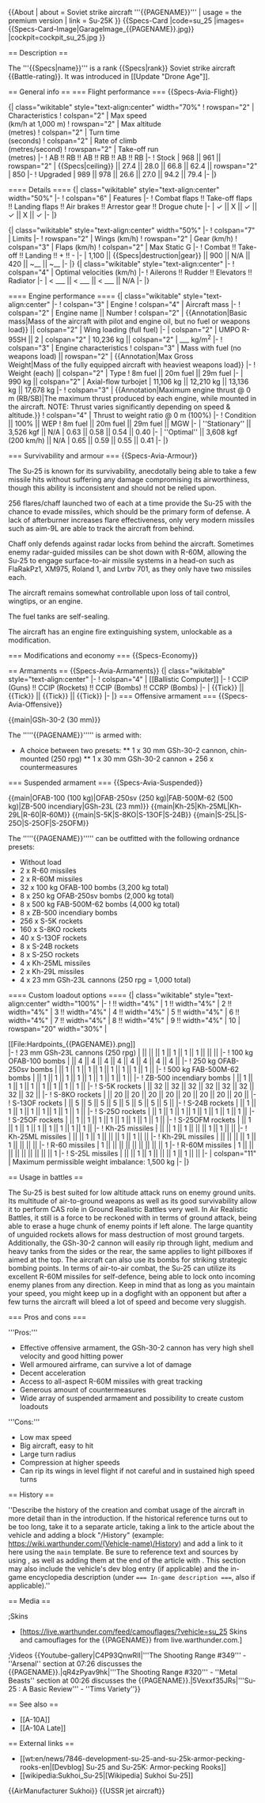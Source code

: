 {{About
| about = Soviet strike aircraft '''{{PAGENAME}}'''
| usage = the premium version
| link = Su-25K
}}
{{Specs-Card
|code=su_25
|images={{Specs-Card-Image|GarageImage_{{PAGENAME}}.jpg}}
|cockpit=cockpit_su_25.jpg
}}

== Description ==
<!-- ''In the description, the first part should be about the history of and the creation and combat usage of the aircraft, as well as its key features. In the second part, tell the reader about the aircraft in the game. Insert a screenshot of the vehicle, so that if the novice player does not remember the vehicle by name, he will immediately understand what kind of vehicle the article is talking about.'' -->
The '''{{Specs|name}}''' is a rank {{Specs|rank}} Soviet strike aircraft {{Battle-rating}}. It was introduced in [[Update "Drone Age"]].

== General info ==
=== Flight performance ===
{{Specs-Avia-Flight}}
<!-- ''Describe how the aircraft behaves in the air. Speed, manoeuvrability, acceleration and allowable loads - these are the most important characteristics of the vehicle.'' -->

{| class="wikitable" style="text-align:center" width="70%"
! rowspan="2" | Characteristics
! colspan="2" | Max speed<br>(km/h at 1,000 m)
! rowspan="2" | Max altitude<br>(metres)
! colspan="2" | Turn time<br>(seconds)
! colspan="2" | Rate of climb<br>(metres/second)
! rowspan="2" | Take-off run<br>(metres)
|-
! AB !! RB !! AB !! RB !! AB !! RB
|-
! Stock
| 968 || 961 || rowspan="2" | {{Specs|ceiling}} || 27.4 || 28.0 || 66.8 || 62.4 || rowspan="2" | 850
|-
! Upgraded
| 989 || 978 || 26.6 || 27.0 || 94.2 || 79.4
|-
|}

==== Details ====
{| class="wikitable" style="text-align:center" width="50%"
|-
! colspan="6" | Features
|-
! Combat flaps !! Take-off flaps !! Landing flaps !! Air brakes !! Arrestor gear !! Drogue chute
|-
| ✓ || X || ✓ || ✓ || X || ✓     <!-- ✓ -->
|-
|}

{| class="wikitable" style="text-align:center" width="50%"
|-
! colspan="7" | Limits
|-
! rowspan="2" | Wings (km/h)
! rowspan="2" | Gear (km/h)
! colspan="3" | Flaps (km/h)
! colspan="2" | Max Static G
|-
! Combat !! Take-off !! Landing !! + !! -
|-
| 1,100 <!-- {{Specs|destruction|body}} --> || {{Specs|destruction|gear}} || 900 || N/A || 420 || ~__ || ~__
|-
|}
{| class="wikitable" style="text-align:center"
|-
! colspan="4" | Optimal velocities (km/h)
|-
! Ailerons !! Rudder !! Elevators !! Radiator
|-
| < ___ || < ___ || < ___ || N/A
|-
|}

==== Engine performance ====
{| class="wikitable" style="text-align:center"
|-
! colspan="3" | Engine
! colspan="4" | Aircraft mass
|-
! colspan="2" | Engine name || Number
! colspan="2" | {{Annotation|Basic mass|Mass of the aircraft with pilot and engine oil, but no fuel or weapons load}} || colspan="2" | Wing loading (full fuel)
|-
| colspan="2" | UMPO R-95SH || 2
| colspan="2" | 10,236 kg || colspan="2" | ___ kg/m<sup>2</sup>
|-
! colspan="3" | Engine characteristics
! colspan="3" | Mass with fuel (no weapons load) || rowspan="2" | {{Annotation|Max Gross<br>Weight|Mass of the fully equipped aircraft with heaviest weapons load}}
|-
! Weight (each) || colspan="2" | Type
! 8m fuel || 20m fuel || 29m fuel
|-
| 990 kg || colspan="2" | Axial-flow turbojet
| 11,106 kg || 12,210 kg || 13,136 kg || 17,678 kg
|-
! colspan="3" | {{Annotation|Maximum engine thrust @ 0 m (RB/SB)|The maximum thrust produced by each engine, while mounted in the aircraft. NOTE: Thrust varies significantly depending on speed & altitude.}}
! colspan="4" | Thrust to weight ratio @ 0 m (100%)
|-
! Condition || 100% || WEP
! 8m fuel || 20m fuel || 29m fuel || MGW
|-
| ''Stationary'' || 3,526 kgf || N/A
| 0.63 || 0.58 || 0.54 || 0.40
|-
| ''Optimal'' || 3,608 kgf<br>(200 km/h) || N/A
| 0.65 || 0.59 || 0.55 || 0.41
|-
|}

=== Survivability and armour ===
{{Specs-Avia-Armour}}
<!-- ''Examine the survivability of the aircraft. Note how vulnerable the structure is and how secure the pilot is, whether the fuel tanks are armoured, etc. Describe the armour, if there is any, and also mention the vulnerability of other critical aircraft systems.'' -->
The Su-25 is known for its survivability, anecdotally being able to take a few missile hits without suffering any damage compromising its airworthiness, though this ability is inconsistent and should not be relied upon. 

256 flares/chaff launched two of each at a time provide the Su-25 with the chance to evade missiles, which should be the primary form of defense. A lack of afterburner increases flare effectiveness, only very modern missiles such as aim-9L are able to track the aircraft from behind. 

Chaff only defends against radar locks from behind the aircraft. Sometimes enemy radar-guided missiles can be shot down with R-60M, allowing the Su-25 to engage surface-to-air missile systems in a head-on such as FlaRakPz1, XM975, Roland 1, and Lvrbv 701, as they only have two missiles each. 

The aircraft remains somewhat controllable upon loss of tail control, wingtips, or an engine. 

The fuel tanks are self-sealing. 

The aircraft has an engine fire extinguishing system, unlockable as a modification. 

=== Modifications and economy ===
{{Specs-Economy}}

== Armaments ==
{{Specs-Avia-Armaments}}
{| class="wikitable" style="text-align:center"
|-
! colspan="4" | [[Ballistic Computer]]
|-
! CCIP (Guns) !! CCIP (Rockets) !! CCIP (Bombs) !! CCRP (Bombs)
|-
| {{Tick}} || {{Tick}} || {{Tick}} || {{Tick}}
|-
|}
=== Offensive armament ===
{{Specs-Avia-Offensive}}
<!-- ''Describe the offensive armament of the aircraft, if any. Describe how effective the cannons and machine guns are in a battle, and also what belts or drums are better to use. If there is no offensive weaponry, delete this subsection.'' -->
{{main|GSh-30-2 (30 mm)}}

The '''''{{PAGENAME}}''''' is armed with:

* A choice between two presets:
** 1 x 30 mm GSh-30-2 cannon, chin-mounted (250 rpg)
** 1 x 30 mm GSh-30-2 cannon + 256 x countermeasures

=== Suspended armament ===
{{Specs-Avia-Suspended}}
<!-- ''Describe the aircraft's suspended armament: additional cannons under the wings, bombs, rockets and torpedoes. This section is especially important for bombers and attackers. If there is no suspended weaponry remove this subsection.'' -->
{{main|OFAB-100 (100 kg)|OFAB-250sv (250 kg)|FAB-500M-62 (500 kg)|ZB-500 incendiary|GSh-23L (23 mm)}}
{{main|Kh-25|Kh-25ML|Kh-29L|R-60|R-60M}}
{{main|S-5K|S-8KO|S-13OF|S-24B}}
{{main|S-25L|S-25O|S-25OF|S-25OFM}}

The '''''{{PAGENAME}}''''' can be outfitted with the following ordnance presets:

* Without load
* 2 x R-60 missiles
* 2 x R-60M missiles
* 32 x 100 kg OFAB-100 bombs (3,200 kg total)
* 8 x 250 kg OFAB-250sv bombs (2,000 kg total)
* 8 x 500 kg FAB-500M-62 bombs (4,000 kg total)
* 8 x ZB-500 incendiary bombs
* 256 x S-5K rockets
* 160 x S-8KO rockets
* 40 x S-13OF rockets
* 8 x S-24B rockets
* 8 x S-25O rockets
* 4 x Kh-25ML missiles
* 2 x Kh-29L missiles
* 4 x 23 mm GSh-23L cannons (250 rpg = 1,000 total)

==== Custom loadout options ====
{| class="wikitable" style="text-align:center" width="100%"
|-
! !! width="4%" | 1 !! width="4%" | 2 !! width="4%" | 3 !! width="4%" | 4 !! width="4%" | 5 !! width="4%" | 6 !! width="4%" | 7 !! width="4%" | 8 !! width="4%" | 9 !! width="4%" | 10
| rowspan="20" width="30%" | <div class="ttx-image">[[File:Hardpoints_{{PAGENAME}}.png]]</div>
|-
! 23 mm GSh-23L cannons (250 rpg)
| || || || 1 || 1 || 1 || 1 || || ||
|-
! 100 kg OFAB-100 bombs
| || 4 || 4 || 4 || 4 || 4 || 4 || 4 || 4 ||
|-
! 250 kg OFAB-250sv bombs
| || 1 || 1 || 1 || 1 || 1 || 1 || 1 || 1 ||
|-
! 500 kg FAB-500M-62 bombs
| || 1 || 1 || 1 || 1 || 1 || 1 || 1 || 1 ||
|-
! ZB-500 incendiary bombs
| || 1 || 1 || 1 || 1 || 1 || 1 || 1 || 1 ||
|-
! S-5K rockets
| || 32 || 32 || 32 || 32 || 32 || 32 || 32 || 32 ||
|-
! S-8KO rockets
| || 20 || 20 || 20 || 20 || 20 || 20 || 20 || 20 ||
|-
! S-13OF rockets
| || 5 || 5 || 5 || 5 || 5 || 5 || 5 || 5 ||
|-
! S-24B rockets
| || 1 || 1 || 1 || 1 || 1 || 1 || 1 || 1 ||
|-
! S-25O rockets
| || 1 || 1 || 1 || 1 || 1 || 1 || 1 || 1 ||
|-
! S-25OF rockets
| || 1 || 1 || 1 || 1 || 1 || 1 || 1 || 1 ||
|-
! S-25OFM rockets
| || 1 || 1 || 1 || 1 || 1 || 1 || 1 || 1 ||
|-
! Kh-25 missiles
| || || 1 || 1 || || || 1 || 1 || ||
|-
! Kh-25ML missiles
| || || 1 || 1 || || || 1 || 1 || ||
|-
! Kh-29L missiles
| || || || || 1 || 1 || || || ||
|-
! R-60 missiles
| 1 || || || || || || || || || 1
|-
! R-60M missiles
| 1 || || || || || || || || || 1
|-
! S-25L missiles
| || || 1 || 1 || || || 1 || 1 || ||
|-
| colspan="11" | Maximum permissible weight imbalance: 1,500 kg
|-
|}

== Usage in battles ==
<!-- ''Describe the tactics of playing in the aircraft, the features of using aircraft in a team and advice on tactics. Refrain from creating a "guide" - do not impose a single point of view, but instead, give the reader food for thought. Examine the most dangerous enemies and give recommendations on fighting them. If necessary, note the specifics of the game in different modes (AB, RB, SB).'' -->
The Su-25 is best suited for low altitude attack runs on enemy ground units. Its multitude of air-to-ground weapons as well as its good survivability allow it to perform CAS role in Ground Realistic Battles very well. In Air Realistic Battles, it still is a force to be reckoned with in terms of ground attack, being able to erase a huge chunk of enemy points if left alone. The large quantity of unguided rockets allows for mass destruction of most ground targets. Additionally, the GSh-30-2 cannon will easily rip through light, medium and heavy tanks from the sides or the rear, the same applies to light pillboxes if aimed at the top. The aircraft can also use its bombs for striking strategic bombing points. In terms of air-to-air combat, the Su-25 can utilize its excellent R-60M missiles for self-defence, being able to lock onto incoming enemy planes from any direction. Keep in mind that as long as you maintain your speed, you might keep up in a dogfight with an opponent but after a few turns the aircraft will bleed a lot of speed and become very sluggish.

=== Pros and cons ===
<!-- ''Summarise and briefly evaluate the vehicle in terms of its characteristics and combat effectiveness. Mark its pros and cons in the bulleted list. Try not to use more than 6 points for each of the characteristics. Avoid using categorical definitions such as "bad", "good" and the like - use substitutions with softer forms such as "inadequate" and "effective".'' -->

'''Pros:'''

* Effective offensive armament, the GSh-30-2 cannon has very high shell velocity and good hitting power
* Well armoured airframe, can survive a lot of damage
* Decent acceleration
* Access to all-aspect R-60M missiles with great tracking
* Generous amount of countermeasures
* Wide array of suspended armament and possibility to create custom loadouts

'''Cons:'''

* Low max speed
* Big aircraft, easy to hit
* Large turn radius
* Compression at higher speeds
* Can rip its wings in level flight if not careful and in sustained high speed turns

== History ==
<!-- ''Describe the history of the creation and combat usage of the aircraft in more detail than in the introduction. If the historical reference turns out to be too long, take it to a separate article, taking a link to the article about the vehicle and adding a block "/History" (example: <nowiki>https://wiki.warthunder.com/(Vehicle-name)/History</nowiki>) and add a link to it here using the <code>main</code> template. Be sure to reference text and sources by using <code><nowiki><ref></ref></nowiki></code>, as well as adding them at the end of the article with <code><nowiki><references /></nowiki></code>. This section may also include the vehicle's dev blog entry (if applicable) and the in-game encyclopedia description (under <code><nowiki>=== In-game description ===</nowiki></code>, also if applicable).'' -->
''Describe the history of the creation and combat usage of the aircraft in more detail than in the introduction. If the historical reference turns out to be too long, take it to a separate article, taking a link to the article about the vehicle and adding a block "/History" (example: <nowiki>https://wiki.warthunder.com/(Vehicle-name)/History</nowiki>) and add a link to it here using the <code>main</code> template. Be sure to reference text and sources by using <code><nowiki><ref></ref></nowiki></code>, as well as adding them at the end of the article with <code><nowiki><references /></nowiki></code>. This section may also include the vehicle's dev blog entry (if applicable) and the in-game encyclopedia description (under <code><nowiki>=== In-game description ===</nowiki></code>, also if applicable).''

== Media ==
<!-- ''Excellent additions to the article would be video guides, screenshots from the game, and photos.'' -->

;Skins

* [https://live.warthunder.com/feed/camouflages/?vehicle=su_25 Skins and camouflages for the {{PAGENAME}} from live.warthunder.com.]

;Videos
{{Youtube-gallery|C4P93QnwRlI|'''The Shooting Range #349''' - ''Arsenal'' section at 07:26 discusses the {{PAGENAME}}.|qR4zPyav9hk|'''The Shooting Range #320''' - ''Metal Beasts'' section at 00:26 discusses the {{PAGENAME}}.|5Vexxf35JRs|'''Su-25 : A Basic Review''' - ''Tims Variety''}}

== See also ==
<!-- ''Links to the articles on the War Thunder Wiki that you think will be useful for the reader, for example:''
* ''reference to the series of the aircraft;''
* ''links to approximate analogues of other nations and research trees.'' -->

* [[A-10A]]
* [[A-10A Late]]

== External links ==
<!-- ''Paste links to sources and external resources, such as:''
* ''topic on the official game forum;''
* ''other literature.'' -->

* [[wt:en/news/7846-development-su-25-and-su-25k-armor-pecking-rooks-en|[Devblog] Su-25 and Su-25K: Armor-pecking Rooks]]
* [[wikipedia:Sukhoi_Su-25|[Wikipedia] Sukhoi Su-25]]

{{AirManufacturer Sukhoi}}
{{USSR jet aircraft}}